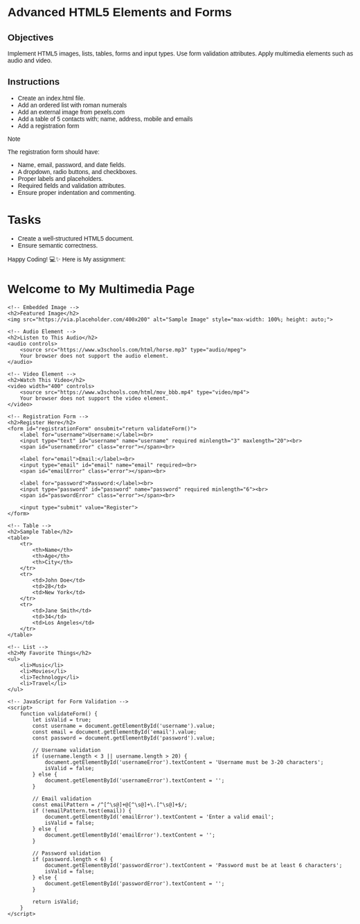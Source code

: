 # Advanced HTML5 Elements and Forms

## Objectives
Implement HTML5 images, lists, tables, forms and input types.
Use form validation attributes.
Apply multimedia elements such as audio and video.

## Instructions

- Create an index.html file.
- Add an ordered list with roman numerals
- Add an external image from pexels.com
- Add a table of 5 contacts with; name, address, mobile and emails
- Add a registration form

>[!NOTE]
>  The registration form should have:
>- Name, email, password, and date fields.
>- A dropdown, radio buttons, and checkboxes.
>- Proper labels and placeholders.
>- Required fields and validation attributes.
>- Ensure proper indentation and commenting.
 
# Tasks
- Create a well-structured HTML5 document.
- Ensure semantic correctness.

Happy Coding! 💻✨
 Here is My assignment:

 <!DOCTYPE html>
<html lang="en">
<head>
    <meta charset="UTF-8">
    <meta name="viewport" content="width=device-width, initial-scale=1.0">
    <title>Multimedia Webpage</title>
    <style>
        body {
            font-family: Arial, sans-serif;
            max-width: 800px;
            margin: 0 auto;
            padding: 20px;
        }
        table {
            border-collapse: collapse;
            width: 100%;
            margin: 20px 0;
        }
        th, td {
            border: 1px solid black;
            padding: 8px;
            text-align: left;
        }
        th {
            background-color: #f2f2f2;
        }
        .error {
            color: red;
            font-size: 0.9em;
        }
    </style>
</head>
<body>
    <h1>Welcome to My Multimedia Page</h1>

    <!-- Embedded Image -->
    <h2>Featured Image</h2>
    <img src="https://via.placeholder.com/400x200" alt="Sample Image" style="max-width: 100%; height: auto;">

    <!-- Audio Element -->
    <h2>Listen to This Audio</h2>
    <audio controls>
        <source src="https://www.w3schools.com/html/horse.mp3" type="audio/mpeg">
        Your browser does not support the audio element.
    </audio>

    <!-- Video Element -->
    <h2>Watch This Video</h2>
    <video width="400" controls>
        <source src="https://www.w3schools.com/html/mov_bbb.mp4" type="video/mp4">
        Your browser does not support the video element.
    </video>

    <!-- Registration Form -->
    <h2>Register Here</h2>
    <form id="registrationForm" onsubmit="return validateForm()">
        <label for="username">Username:</label><br>
        <input type="text" id="username" name="username" required minlength="3" maxlength="20"><br>
        <span id="usernameError" class="error"></span><br>

        <label for="email">Email:</label><br>
        <input type="email" id="email" name="email" required><br>
        <span id="emailError" class="error"></span><br>

        <label for="password">Password:</label><br>
        <input type="password" id="password" name="password" required minlength="6"><br>
        <span id="passwordError" class="error"></span><br>

        <input type="submit" value="Register">
    </form>

    <!-- Table -->
    <h2>Sample Table</h2>
    <table>
        <tr>
            <th>Name</th>
            <th>Age</th>
            <th>City</th>
        </tr>
        <tr>
            <td>John Doe</td>
            <td>28</td>
            <td>New York</td>
        </tr>
        <tr>
            <td>Jane Smith</td>
            <td>34</td>
            <td>Los Angeles</td>
        </tr>
    </table>

    <!-- List -->
    <h2>My Favorite Things</h2>
    <ul>
        <li>Music</li>
        <li>Movies</li>
        <li>Technology</li>
        <li>Travel</li>
    </ul>

    <!-- JavaScript for Form Validation -->
    <script>
        function validateForm() {
            let isValid = true;
            const username = document.getElementById('username').value;
            const email = document.getElementById('email').value;
            const password = document.getElementById('password').value;

            // Username validation
            if (username.length < 3 || username.length > 20) {
                document.getElementById('usernameError').textContent = 'Username must be 3-20 characters';
                isValid = false;
            } else {
                document.getElementById('usernameError').textContent = '';
            }

            // Email validation
            const emailPattern = /^[^\s@]+@[^\s@]+\.[^\s@]+$/;
            if (!emailPattern.test(email)) {
                document.getElementById('emailError').textContent = 'Enter a valid email';
                isValid = false;
            } else {
                document.getElementById('emailError').textContent = '';
            }

            // Password validation
            if (password.length < 6) {
                document.getElementById('passwordError').textContent = 'Password must be at least 6 characters';
                isValid = false;
            } else {
                document.getElementById('passwordError').textContent = '';
            }

            return isValid;
        }
    </script>
</body>
</html>
